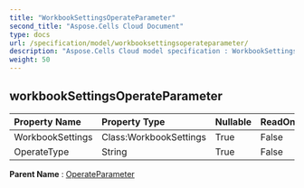 ```yaml
---
title: "WorkbookSettingsOperateParameter"
second_title: "Aspose.Cells Cloud Document"
type: docs
url: /specification/model/workbooksettingsoperateparameter/
description: "Aspose.Cells Cloud model specification : WorkbookSettingsOperateParameter. Effortlessly handle Excel and other spreadsheet documents with features like opening, generating, editing, splitting, merging, comparing, and converting."
weight: 50
---
```


## **workbookSettingsOperateParameter**

 

| Property Name | Property Type | Nullable |  ReadOnly | DefaultValue | Description | 
| :- | :- | :- |:- |  :- | :- |
| WorkbookSettings | Class:WorkbookSettings | True |  False |  |  |  
| OperateType | String | True |  False |  |  |  

**Parent Name** : [OperateParameter](operateparameter)

